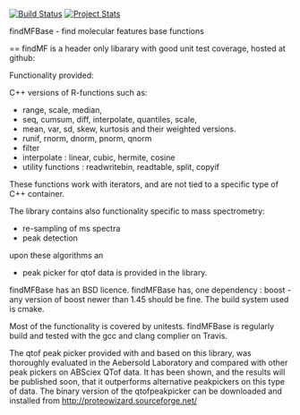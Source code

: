 [![Build Status](https://travis-ci.org/findMF/findMFBase.svg?branch=master)](https://travis-ci.org/findMF/findMFBase) [![Project Stats](https://www.ohloh.net/p/findMFBase/widgets/project_thin_badge.gif)](https://www.ohloh.net/p/findMFBase)

findMFBase - find molecular features base functions

==
findMF is a header only libarary with good unit test coverage, hosted at github:

Functionality provided:

C++ versions of R-functions such as:

- range, scale, median,
- seq, cumsum, diff, interpolate, quantiles, scale,
- mean, var, sd, skew, kurtosis and their weighted versions.
- runif, rnorm, dnorm, pnorm, qnorm
- filter
- interpolate : linear, cubic, hermite, cosine
- utility functions : readwritebin, readtable, split, copyif

These functions work with iterators, and are not tied to a specific type of C++ container.
 
The library contains also functionality specific to mass spectrometry:
- re-sampling of ms spectra
- peak detection

upon these algorithms an
- peak picker for qtof data is provided in the library.

findMFBase has an BSD licence.
findMFBase has, one dependency : boost - any version of boost newer than 1.45 should be fine.
The build system used is cmake.

Most of the functionality is covered by unitests.
findMFBase is regularly build and tested with the gcc and clang complier on Travis.

The qtof peak picker provided with and based on this library, was thoroughly evaluated
in the Aebersold Laboratory and compared with other peak pickers on ABSciex QTof data.
It has been shown, and the results will be published soon, that it
outperforms alternative peakpickers on this type of data. The binary version of the qtofpeakpicker can be downloaded and installed from http://proteowizard.sourceforge.net/






